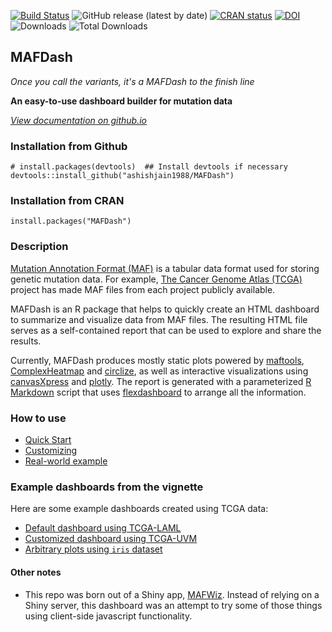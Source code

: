 [![Build Status](https://travis-ci.com/ashishjain1988/MAFDash.svg?branch=master)](https://app.travis-ci.com/github/ashishjain1988/MAFDash)
![GitHub release (latest by date)](https://img.shields.io/github/v/release/ashishjain1988/MAFDash)
[![CRAN status](https://www.r-pkg.org/badges/version/MAFDash)](https://cran.r-project.org/package=MAFDash)
[![DOI](https://zenodo.org/badge/DOI/10.5281/zenodo.6195233.svg)](https://doi.org/10.5281/zenodo.6195233)
![Downloads](https://cranlogs.r-pkg.org/badges/MAFDash)
![Total Downloads](https://cranlogs.r-pkg.org/badges/grand-total/MAFDash)
<!--
[![Codecov test coverage](https://codecov.io/gh/ashishjain1988/MAFDash/branch/main/graph/badge.svg)](https://app.codecov.io/gh/ashishjain1988/MAFDash?branch=main)
![GitHub all releases](https://img.shields.io/github/downloads/ashishjain1988/MAFDash/total)
[![R-CMD-check](https://github.com/ashishjain1988/MAFDash/workflows/R-CMD-check/badge.svg)](https://github.com/ashishjain1988/MAFDash/actions)-->

MAFDash
------------------------------------------------------------
*Once you call the variants, it's a MAFDash to the finish line*


**An easy-to-use dashboard builder for mutation data**

*[View documentation on github.io](https://ashishjain1988.github.io/MAFDash/index.html)*

### Installation from Github
```
# install.packages(devtools)  ## Install devtools if necessary
devtools::install_github("ashishjain1988/MAFDash")
```

### Installation from CRAN
```
install.packages("MAFDash")
```

### Description
[Mutation Annotation Format (MAF)](https://docs.gdc.cancer.gov/Encyclopedia/pages/Mutation_Annotation_Format/) is a tabular data format used for storing genetic mutation data. For example, [The Cancer Genome Atlas (TCGA)](https://www.cancer.gov/about-nci/organization/ccg/research/structural-genomics/tcga) project has made MAF files from each project publicly available.

MAFDash is an R package that helps to quickly create an HTML dashboard to summarize and visualize data from MAF files. The resulting HTML file serves as a self-contained report that can be used to explore and share the results.

Currently, MAFDash produces mostly static plots powered by [maftools](https://bioconductor.org/packages/release/bioc/vignettes/maftools/inst/doc/maftools.html),  [ComplexHeatmap](https://github.com/jokergoo/ComplexHeatmap) and [circlize](https://github.com/jokergoo/circlize), as well as interactive visualizations using [canvasXpress](https://cran.r-project.org/package=canvasXpress) and [plotly](https://plotly.com/r/).  The report is generated with a parameterized [R Markdown](https://rmarkdown.rstudio.com/) script that uses [flexdashboard](https://pkgs.rstudio.com/flexdashboard/) to arrange all the information.

### How to use

- [Quick Start](https://ashishjain1988.github.io/MAFDash/articles/Quick_Start.html)
- [Customizing](https://ashishjain1988.github.io/MAFDash/articles/Customizing.html)
- [Real-world example](https://ashishjain1988.github.io/MAFDash/articles/Advanced_Example.html)

### Example dashboards from the vignette
Here are some example dashboards created using TCGA data:

- [Default dashboard using TCGA-LAML](https://mtandon09.github.io/MAFDashRPackage/examples/LAML.mafdash.html)
- [Customized dashboard using TCGA-UVM](https://mtandon09.github.io/MAFDashRPackage/examples/TCGA-UVM.custom.mafdash.html.MAFDash.html)
- [Arbitrary plots using `iris` dataset](https://mtandon09.github.io/MAFDashRPackage/examples/toy_dash.html.MAFDash.html)

#### Other notes
- This repo was born out of a Shiny app, [MAFWiz](https://github.com/mtandon09/mafwiz).  Instead of relying on a Shiny server, this dashboard was an attempt to try some of those things using client-side javascript functionality.
